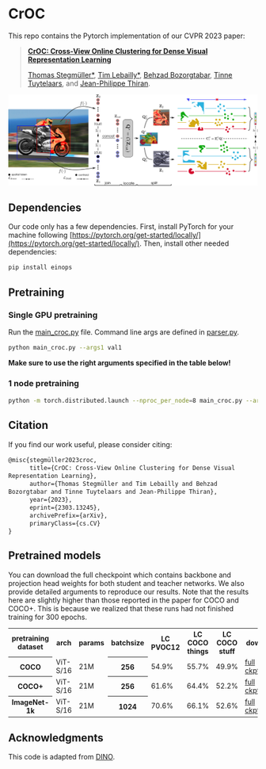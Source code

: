 # CrOC
This repo contains the Pytorch implementation of our CVPR 2023 paper:
> [**CrOC: Cross-View Online Clustering for Dense Visual Representation Learning**](https://arxiv.org/pdf/2303.13245.pdf)
>
> [Thomas Stegmüller*](https://people.epfl.ch/thomas.stegmuller?lang=en), [Tim Lebailly*](https://www.timlebailly.com/), [Behzad Bozorgtabar](https://behzadbozorgtabar.com/), [Tinne Tuytelaars](https://homes.esat.kuleuven.be/~tuytelaa/), and [Jean-Philippe Thiran](https://people.epfl.ch/jean-philippe.thiran).


![alt text](figures/croc_pipeline_small.jpg)

## Dependencies
Our code only has a few dependencies. First, install PyTorch for your machine following [https://pytorch.org/get-started/locally/](https://pytorch.org/get-started/locally/).
Then, install other needed dependencies:
```bash
pip install einops
```

## Pretraining
### Single GPU pretraining
Run the [main_croc.py](main_croc.py) file. Command line args are defined in [parser.py](croc_utils/parser.py).
```bash
python main_croc.py --args1 val1
```

**Make sure to use the right arguments specified in the table below!**

### 1 node pretraining
```bash
python -m torch.distributed.launch --nproc_per_node=8 main_croc.py --args1 val1
```

## Citation
If you find our work useful, please consider citing:

```
@misc{stegmüller2023croc,
      title={CrOC: Cross-View Online Clustering for Dense Visual Representation Learning}, 
      author={Thomas Stegmüller and Tim Lebailly and Behzad Bozorgtabar and Tinne Tuytelaars and Jean-Philippe Thiran},
      year={2023},
      eprint={2303.13245},
      archivePrefix={arXiv},
      primaryClass={cs.CV}
}
```

## Pretrained models
You can download the full checkpoint which contains backbone and projection head weights for both student and teacher networks. We also provide detailed arguments to reproduce our results. Note that the results here are slightly higher than those reported in the paper for COCO and COCO+. This is because we realized that these runs had not finished training for 300 epochs. 

<table class="center">
  <tr>
    <th>pretraining dataset</th>
    <th>arch</th>
    <th>params</th>
    <th>batchsize</th>
    <th>LC PVOC12</th>
    <th>LC COCO things</th>
    <th>LC COCO stuff</th>
    <th colspan="2">download</th>
  </tr>

  <tr>
    <th>COCO</th>
    <td>ViT-S/16</td>
    <td>21M</td>
    <th>256</th>
    <td>54.9%</td>
    <td>55.7%</td>
    <td>49.9%</td>
    <td><a href="https://rdr.kuleuven.be/api/access/datafile/31383">full ckpt</a></td>
    <td><a href="https://rdr.kuleuven.be/api/access/datafile/31403">args</a></td>
  </tr>

  <tr>
    <th>COCO+</th>
    <td>ViT-S/16</td>
    <td>21M</td>
    <th>256</th>
    <td>61.6%</td>
    <td>64.4%</td>
    <td>52.2%</td>
    <td><a href="https://rdr.kuleuven.be/api/access/datafile/31400">full ckpt</a></td>
    <td><a href="https://rdr.kuleuven.be/api/access/datafile/31405">args</a></td>
  </tr>
  <tr>
    <th>ImageNet-1k</th>
    <td>ViT-S/16</td>
    <td>21M</td>
    <th>1024</th>
    <td>70.6%</td>
    <td>66.1%</td>
    <td>52.6%</td>
    <td><a href="https://rdr.kuleuven.be/api/access/datafile/28925">full ckpt</a></td>
    <td><a href="https://rdr.kuleuven.be/api/access/datafile/28924">args</a></td>
  </tr>
</table>


## Acknowledgments

This code is adapted from [DINO](https://github.com/facebookresearch/dino).
